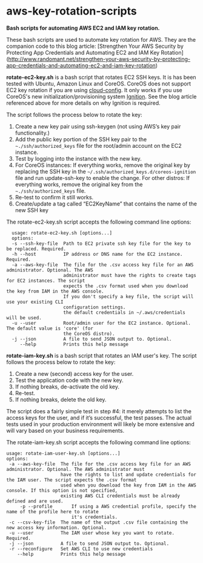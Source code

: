# aws-key-rotation-scripts

**Bash scripts for automating AWS EC2 and IAM key rotation.**

These bash scripts are used to automate key rotation for AWS. They are the companion code to this blog article:
[Strengthen Your AWS Security by Protecting App Credentials and Automating EC2 and IAM Key Rotation]
(http://www.randomant.net/strengthen-your-aws-security-by-protecting-app-credentials-and-automating-ec2-and-iam-key-rotation)


**rotate-ec2-key.sh** is a bash script that rotates EC2 SSH keys. It is has been tested with Ubuntu, Amazon Linux and CoreOS.
CoreOS does not support EC2 key rotation if you are using [cloud-config](https://coreos.com/os/docs/latest/cloud-config.html).
It only works if you use CoreOS's new initialization/provisioning system
[Ignition](https://coreos.com/ignition/docs/0.2.1/what-is-ignition.html). See the blog article referenced above for more details
on why Ignition is required.

The script follows the process below to rotate the key:

1. Create a new key pair using ssh-keygen (not using AWS’s key pair functionality.)
2. Add the public key portion of the SSH key pair to the `~./ssh/authorized_keys` file for the root/admin account on the EC2 instance.
3. Test by logging into the instance with the new key.
4. For CoreOS instances: If everything works, remove the original key by replacing the SSH key in
the `~/.ssh/authorized_keys.d/coreos-ignition` file and run update-ssh-key to enable the change. For other
distros: If everything works, remove the original key from the `~./ssh/authorized_keys` file.
5. Re-test to confirm it still works.
6. Create/update a tag called “EC2KeyName” that contains the name of the new SSH key

The rotate-ec2-key.sh script accepts the following command line options:

      usage: rotate-ec2-key.sh [options...]
      options:
      -s --ssh-key-file  Path to EC2 private ssh key file for the key to be replaced. Required.
      -h --host          IP address or DNS name for the EC2 instance. Required.
      -a --aws-key-file  The file for the .csv access key file for an AWS administrator. Optional. The AWS
                         administrator must have the rights to create tags for EC2 instances. The script
                         expects the .csv format used when you download the key from IAM in the AWS console.
                         If you don't specify a key file, the script will use your existing CLI
                         configuration settings.
                         the default credentials in ~/.aws/credentials will be used.
      -u --user          Root/admin user for the EC2 instance. Optional. The default value is 'core' (for
                         the CoreOS distro).
      -j --json          A file to send JSON output to. Optional.
         --help          Prints this help message


**rotate-iam-key.sh** is a bash script that rotates an IAM user's key. The script follows the process below to rotate the key:

1. Create a new (second) access key for the user.
2. Test the application code with the new key.
3. If nothing breaks, de-activate the old key.
4. Re-test.
5. If nothing breaks, delete the old key.

The script does a fairly simple test in step #4: it merely attempts to list the access keys for the user, and if it’s successful,
the test passes. The actual tests used in your production environment will likely be more extensive and will vary based
on your business requirements.

The rotate-iam-key.sh script accepts the following command line options:

    usage: rotate-iam-user-key.sh [options...]
    options:
     -a --aws-key-file  The file for the .csv access key file for an AWS administrator. Optional. The AWS administrator must
                        have the rights to list and update credentials for the IAM user. The script expects the .csv format
                        used when you download the key from IAM in the AWS console. If this option is not specified,
                        existing AWS CLI credentials must be already defined and are used.
		 -p --profile       If using a AWS credential profile, specify the name of the profile here to rotate
		                    it's credentials.
     -c --csv-key-file  The name of the output .csv file containing the new access key information. Optional.
     -u --user          The IAM user whose key you want to rotate. Required.
     -j --json          A file to send JSON output to. Optional.
     -r --reconfigure   Set AWS CLI to use new credentials
        --help          Prints this help message
